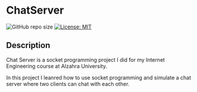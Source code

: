 # ChatServer

![GitHub repo size](https://img.shields.io/github/repo-size/Nazanin-Abbasi/ChatServer)
[![License: MIT](https://img.shields.io/badge/License-MIT-yellow.svg)](https://opensource.org/licenses/MIT)

## Description

Chat Server is a socket programming project I did for my Internet Engineering course at Alzahra University. 

In this project I leanred how to use socket programming and simulate a chat server where two clients can chat with each other.
